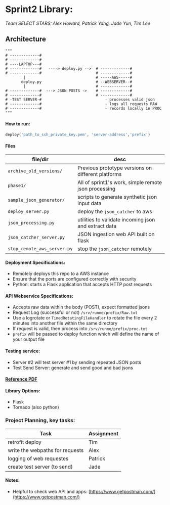 # Sprint2 Library: 

*Team SELECT STARS: Alex Howard, Patrick Yang, Jade Yun, Tim Lee*

## Architecture
```
"""
# -------------#
# -------------#
# ----LAPTOP---#
# -------------#   ----> deploy.py -->  # -------------#
# -------------#                        # -------------#
        |                               # -----AWS-----#
       deploy.py                        # --WEBSERVER--#
        |                               # -------------#
# -------------#  ---> JSON POSTS ->    # -------------#
# -------------#                        # -------------#
# -TEST SERVER-#                            - processes valid json
# -------------#                            - logs all requests RAW
# -------------#                            - records locally in PROC
"""
```

#### How to run:
```python
deploy('path_to_ssh_private_key.pem', 'server-address','prefix')
```
#### Files
|file/dir | desc|
|-----------| ----|
|`archive_old_versions/`| Previous prototype versions on different platforms|
|`phase1/`| All of sprint1's work, simple remote json processing |
|`sample_json_generator/`| scripts to generate synthetic json input data|
|`deploy_server.py`| deploy the `json_catcher` to aws|
|`json_processing.py`| utilities to validate incoming json and extract data|
|`json_catcher_server.py`| JSON ingestion web API built on flask|
|`stop_remote_aws_server.py`| stop the `json_catcher` remotely|

#### Deployment Specifications:
- Remotely deploys this repo to a AWS instance
- Ensure that the ports are configured correctly with security
- Python: starts a Flask application that accepts HTTP post requests


#### API Webservice Specifications:
- Accepts raw data within the body (POST), expect formatted jsons
- Request Log (successful or not) `/srv/runme/prefix/Raw.txt`
- Use a logrotate or `TimedRotatingFileHandler` to rotate the file every 2 minutes into another file within the same directory
- If request is valid, then process into `/srv/runme/prefix/proc.txt`
- `prefix` will be passed to deploy function which will define the name of your output file


#### Testing service:
- Server #2 will test server #1 by sending repeated JSON posts
- Test Send Server: generate and send good and bad jsons 

#### [Reference PDF](Sprint2.pdf)

#### Library Options:
- Flask
- Tornado (also python)

### Project Planning, key tasks:

|Task | Assignment|
|-----------| ----|
|retrofit deploy| Tim|
|write the webpaths for requests| Alex|
|logging of web requestes| Patrick|
|create test server (to send)| Jade|


#### Notes:

- Helpful to check web API and apps: [https://www.getpostman.com/](https://www.getpostman.com/)